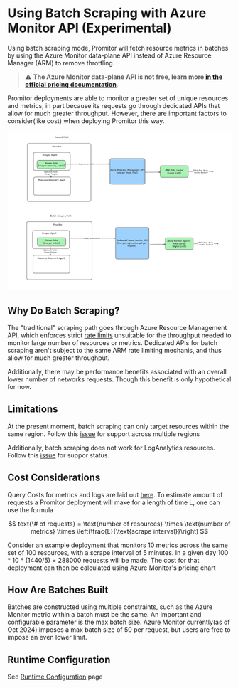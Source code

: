 # Using Batch Scraping with Azure Monitor API (Experimental)

Using batch scraping mode, Promitor will fetch resource metrics in batches by using the Azure Monitor data-plane API instead of Azure Resource Manager (ARM) to remove throttling.

> ⚠️ **The Azure Monitor data-plane API is not free, learn more [in the official pricing documentation](https://azure.microsoft.com/pricing/details/monitor/)**.

Promitor deployments are able to monitor a greater set of unique resources and metrics, in part because its requests 
go through dedicated APIs that allow for much greater throughput. However, there are important factors to consider(like cost) when
deploying Promitor this way. 

![Promitor Scraper with resource discovery](./../media/concepts/scraper-batch-scraping-mode.png)

## Why Do Batch Scraping?
The "traditional" scraping path goes through Azure Resource Management API, which enforces strict [rate limits](https://github.com/tomkerkhove/promitor/blob/master/SUPPORT.md) unsuitable for the throughput needed to monitor large number of resources or metrics. Dedicated APIs for batch scraping aren't subject to the same ARM rate limiting mechanis, and thus allow for much greater throughput. 

Additionally, there may be performance benefits associated with an overall lower number of networks requests. Though this benefit is only hypothetical for now.

## Limitations  
At the present moment, batch scraping can only target resources within the same region. Follow this [issue](https://github.com/tomkerkhove/promitor/issues/2555) for support across multiple regions

Additionally, batch scraping does not work for LogAnalytics resources. Follow this [issue](https://github.com/tomkerkhove/promitor/issues/2556) for 
suppor status. 
 
## Cost Considerations 
Query Costs for metrics and logs are laid out [here](https://azure.microsoft.com/en-us/pricing/details/monitor/#pricing). To estimate amount of requests a Promitor deployment will make for a length of time L, one can use the formula 

$$
text{\# of requests} = \text{number of resources} \times \text{number of metrics} \times \left(\frac{L}{\text{scrape interval}}\right)
$$

Consider an example deployment that monitors 10 metrics across the same set of 100 resources, with a scrape interval of 5 minutes. In a given day
100 * 10 * (1440/5) = 288000 requests will be made. The cost for that deployment can then be calculated using Azure Monitor's pricing chart

## How Are Batches Built
Batches are constructed using multiple constraints, such as the Azure Monitor metric within a batch must be the same. An important and configurable parameter is the max batch size. Azure Monitor currently(as of Oct 2024) imposes a max batch size of 50 per request, but users are free to impose an even lower limit. 

## Runtime Configuration
See [Runtime Configuration](runtime-configuration.md) page

